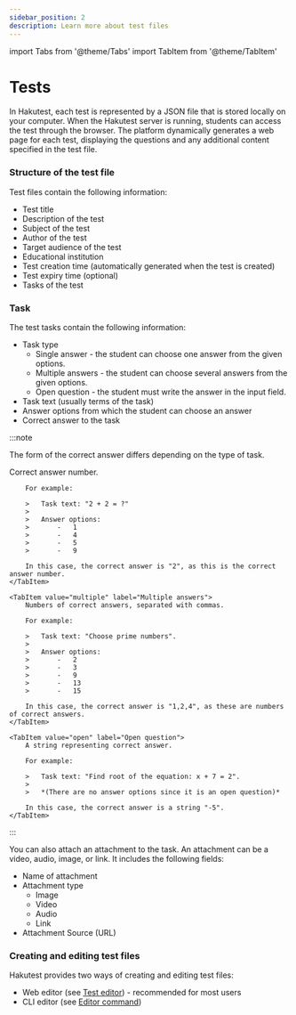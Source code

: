 ```yaml
---
sidebar_position: 2
description: Learn more about test files
---
```


import Tabs from '@theme/Tabs'
import TabItem from '@theme/TabItem'

# Tests

In Hakutest, each test is represented by a JSON file that is stored locally on your computer. When the Hakutest server is running, students can access the test through the browser. The platform dynamically generates a web page for each test, displaying the questions and any additional content specified in the test file.

### Structure of the test file

Test files contain the following information:

-   Test title
-   Description of the test
-   Subject of the test
-   Author of the test
-   Target audience of the test
-   Educational institution
-   Test creation time (automatically generated when the test is created)
-   Test expiry time (optional)
-   Tasks of the test

### Task

The test tasks contain the following information:

-   Task type
    -   Single answer - the student can choose one answer from the given options.
    -   Multiple answers - the student can choose several answers from the given options.
    -   Open question - the student must write the answer in the input field.
-   Task text (usually terms of the task)
-   Answer options from which the student can choose an answer
-   Correct answer to the task

:::note

The form of the correct answer differs depending on the type of task.

<Tabs>
    <TabItem value="single" label="Single answer" default>
        Correct answer number.

        For example:

        >   Task text: "2 + 2 = ?"
        >
        >   Answer options:
        >       -   1
        >       -   4
        >       -   5
        >       -   9

        In this case, the correct answer is "2", as this is the correct answer number.
    </TabItem>

    <TabItem value="multiple" label="Multiple answers">
        Numbers of correct answers, separated with commas.

        For example:

        >   Task text: "Choose prime numbers".
        >
        >   Answer options:
        >       -   2
        >       -   3
        >       -   9
        >       -   13
        >       -   15

        In this case, the correct answer is "1,2,4", as these are numbers of correct answers.
    </TabItem>

    <TabItem value="open" label="Open question">
        A string representing correct answer.

        For example:

        >   Task text: "Find root of the equation: x + 7 = 2".
        >
        >   *(There are no answer options since it is an open question)*

        In this case, the correct answer is a string "-5".
    </TabItem>
</Tabs>

:::

You can also attach an attachment to the task. An attachment can be a video, audio, image, or link. It includes the following fields:

-   Name of attachment
-   Attachment type
    -   Image
    -   Video
    -   Audio
    -   Link
-   Attachment Source (URL)

### Creating and editing test files

Hakutest provides two ways of creating and editing test files:

-   Web editor (see [Test editor](/docs/app/test-editor)) - recommended for most users
-   CLI editor (see [Editor command](/docs/cli/editor))
